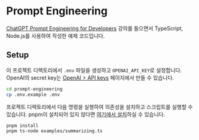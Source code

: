 # Prompt Engineering

[ChatGPT Prompt Engineering for Developers](https://www.deeplearning.ai/short-courses/chatgpt-prompt-engineering-for-developers) 강의를 들으면서 TypeScript, Node.js를 사용하여 작성한 예제 코드입니다.

## Setup

이 프로젝트 디렉토리에서 `.env` 파일을 생성하고 `OPENAI_API_KEY`로 설정합니다. OpenAI의 secret key는 [OpenAI > API keys](https://platform.openai.com/account/api-keys) 페이지에서 만들 수 있습니다.

```bash
cd prompt-engineering
cp .env.example .env
```

프로젝트 디렉토리에서 다음 명령을 실행하여 의존성을 설치하고 스크립트를 실행할 수 있습니다. pnpm이 설치되어 있지 않다면 [여기에서 설치](https://pnpm.io/installation)하실 수 있습니다.

```bash
pnpm install
pnpm ts-node examples/summarizing.ts
```
